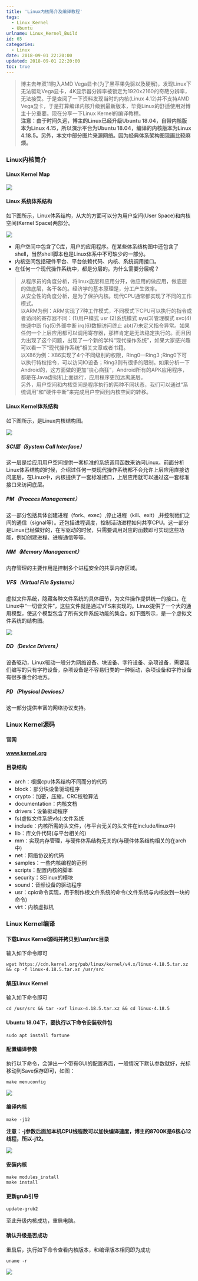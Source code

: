 ```yaml
---
title: 'Linux内核简介及编译教程'
tags:
  - Linux_Kernel
  - Ubuntu
urlname: Linux_Kernel_Build
id: 65
categories:
  - Linux
date: 2018-09-01 22:20:00
updated: 2018-09-01 22:20:00
toc: true
---
```

> 博主去年双11购入AMD Vega显卡(为了黑苹果免驱以及硬解)，发现Linux下无法驱动Vega显卡，4K显示器分辨率被锁定为1920x2160的奇葩分辨率，无法接受。于是查阅了一下资料发现当时的内核(Linux 4.12)并不支持AMD Vega显卡，于是打算编译内核升级到最新版本，毕竟Linux的舒适使用对博主十分重要。现在分享一下Linux Kernel的编译教程。<!--more-->
> <br /><b>注意：由于时间久远，博主的Linux已经升级Ubuntu 18.04，自带内核版本为Linux 4.15，所以演示平台为Ubuntu 18.04，编译的内核版本为Linux 4.18.5。另外，本文中部分图片来源网络。因为经典体系架构图现画比较麻烦。</b>

### Linux内核简介
#### Linux Kernel Map
![](/images/6b49439752bdd908e832187bbbfe555dcd56864e.jpg)
#### Linux 系统体系结构
如下图所示，Linux体系结构，从大的方面可以分为用户空间(User Space)和内核空间(Kernel Space)两部分。

![](/images/299f340bcfb4ac1703fdb841e613bcaf57862165.jpg)

* 用户空间中包含了C库，用户的应用程序。在某些体系结构图中还包含了shell，当然shell脚本也是Linux体系中不可缺少的一部分。
* 内核空间包括硬件平台、平台依赖代码、内核、系统调用接口。
* 在任何一个现代操作系统中，都是分层的。为什么需要分层呢？
>从程序员的角度分析，将linux底层和应用分开，做应用的做应用，做底层的做底层，各干各的。经济学的基本原理是，分工产生效率。<br />
从安全性的角度分析，是为了保护内核。现代CPU通常都实现了不同的工作模式。
<br />以ARM为例：ARM实现了7种工作模式，不同模式下CPU可以执行的指令或者访问的寄存器不同：(1)用户模式 usr (2)系统模式 sys(3)管理模式 svc(4)快速中断 fiq(5)外部中断 irq(6)数据访问终止 abt(7)未定义指令异常。如果任何一个上层应用都可以调用寄存器，那样肯定是无法稳定执行的。而且因为出现了这个问题，出现了一个新的学科“现代操作系统”，如果大家感兴趣可以看一下“现代操作系统”相关文章或者书籍。<br />
以X86为例：X86实现了4个不同级别的权限，Ring0—Ring3 ;Ring0下可以执行特权指令，可以访问IO设备；Ring3则有很多的限制。如果分析一下Android的，这方面做的更加“丧心病狂”，Android所有的APK应用程序，都是在Java虚拟机上面运行，应用程序更加远离底层。<br />
另外，用户空间和内核空间是程序执行的两种不同状态，我们可以通过“系统调用”和“硬件中断”来完成用户空间到内核空间的转移。

#### Linux Kernel体系结构
如下图所示，是Linux内核结构图。

![](/images/97909a09aa119314a15a18235b9eb288ba7ad448.jpg)

##### SCI层（System Call Interface）
这一层是给应用用户空间提供一套标准的系统调用函数来访问Linux。前面分析Linux体系结构的时候，介绍过任何一类现代操作系统都不会允许上层应用直接访问底层，在Linux中，内核提供了一套标准接口，上层应用就可以通过这一套标准接口来访问底层。

##### PM（Procees Management）
这一部分包括具体创建进程（fork、exec）,停止进程（kill、exit）,并控制他们之间的通信（signal等）。还包括进程调度，控制活动进程如何共享CPU。这一部分是Linux已经做好的，在写驱动的时候，只需要调用对应的函数即可实现这些功能，例如创建进程、进程通信等等。

##### MM（Memory Management） 

内存管理的主要作用是控制多个进程安全的共享内存区域。

##### VFS（Virtual File Systems） 

虚拟文件系统，隐藏各种文件系统的具体细节，为文件操作提供统一的接口。在Linux中“一切皆文件”，这些文件就是通过VFS来实现的。Linux提供了一个大的通用模型，使这个模型包含了所有文件系统功能的集合。如下图所示，是一个虚拟文件系统的结构图。

![](/images/5a07b3a364feae45f4bd211f19d963e1977eff58.jpg)

##### DD（Device Drivers）

设备驱动，Linux驱动一般分为网络设备、块设备、字符设备、杂项设备，需要我们编写的只有字符设备，杂项设备是不容易归类的一种驱动，杂项设备和字符设备有很多重合的地方。

##### PD（Physical Devices）

这一部分提供丰富的网络协议支持。

### Linux Kernel源码
#### 官网 
<b>www.kernel.org</b>

#### 目录结构
* arch：根据cpu体系结构不同而分的代码
* block：部分块设备驱动程序
* crypto：加密，压缩，CRC校验算法
* documentation：内核文档
* drivers：设备驱动程序
* fs(虚拟文件系统vfs):文件系统
* include：内核所需的头文件，(与平台无关的头文件在include/linux中)
* lib：库文件代码(与平台相关的)
* mm：实现内存管理，与硬件体系结构无关的(与硬件体系结构相关的在arch中)
* net：网络协议的代码
* samples：一些内核编程的范例
* scripts：配置内核的脚本
* security：SElinux的模块
* sound：音频设备的驱动程序
* usr：cpio命令实现，用于制作根文件系统的命令(文件系统与内核放到一块的命令)
* virt：内核虚拟机

### Linux Kernel编译
#### 下载Linux Kernel源码并拷贝到/usr/src目录
输入如下命令即可
```
wget https://cdn.kernel.org/pub/linux/kernel/v4.x/linux-4.18.5.tar.xz && cp -f linux-4.18.5.tar.xz /usr/src
```
#### 解压Linux Kernel
输入如下命令即可
```
cd /usr/src && tar -xvf linux-4.18.5.tar.xz && cd linux-4.18.5
```
#### Ubuntu 18.04下，要执行以下命令安装软件包
```
sudo apt install fortune
```
#### 配置编译参数
执行以下命令，会弹出一个带有GUI的配置界面，一般情况下默认参数就好，光标移动到Save保存即可，如图：
```
make menuconfig
```
![](/images/bc6c5ce369b72802e5c97d5a38ef3b2b50ad6455.jpg)

#### 编译内核
```
make -j12
```
<b>注意：-j参数后面加本机CPU线程数可以加快编译速度，博主的8700K是6核心12线程，所以-j12。</b>

![](/images/39a28f2943c8062679567b03687c28c54354b5c9.jpg)

#### 安装内核
```
make modules_install
make install
```
#### 更新grub引导
```
update-grub2
```
至此升级内核成功，重启电脑。

#### 确认升级是否成功
重启后，执行如下命令查看内核版本，和编译版本相同即为成功
```
uname -r
```
![](/images/7de8222416d47ef89b548125c35e3b5f3238508f.jpg)